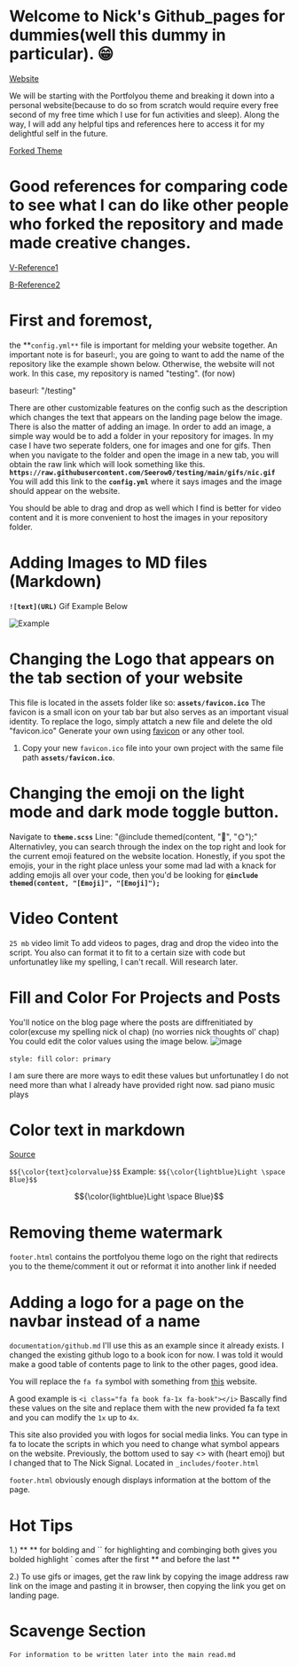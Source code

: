 # Welcome to Nick's Github_pages for dummies(well this dummy in particular). 😁

[Website](https://seerow0.github.io/testing/)

We will be starting with the Portfolyou theme and breaking it down into a personal website(because to do so from scratch would require every free second of my free time which I use for fun activities and sleep). Along the way, I will add any helpful tips and references here to access it for my delightful self in the future. 

[Forked Theme](https://youssefraafatnasry.github.io/portfolYOU/docs/)

# Good references for comparing code to see what I can do like other people who forked the repository and made made creative changes.
[V-Reference1](https://github.com/vishalgattani/vishalgattani.github.io)

[B-Reference2]( https://github.com/bernhardrieder/bernhardrieder.github.io)

# First and foremost, 
the **`config.yml**` file is important for melding your website together. An important note is for baseurl:, you are going to want to add the name of the repository like the example shown below. Otherwise, the website will not work. In this case, my repository is named "testing". (for now)

baseurl: "/testing" 

There are other customizable features on the config such as the description which changes the text that appears on the landing page below the image. There is also the matter of adding an image. In order to add an image, a simple way would be to add a folder in your repository for images. In my case I have two seperate folders, one for images and one for gifs. Then when you navigate to the folder and open the image in a new tab, you will obtain the raw link which will look something like this.  **`https://raw.githubusercontent.com/Seerow0/testing/main/gifs/nic.gif`**
You will add this link to the **`config.yml`** where it says images and the image should appear on the website.

You should be able to drag and drop as well which I find is better for video content and it is more convenient to host the images in your repository folder. 

# Adding Images to MD files (Markdown)
**`![text](URL)`** Gif Example Below


![Example](https://github.com/Seerow0/testing/blob/main/gifs/nic.gif)

# Changing the Logo that appears on the tab section of your website

This file is located in the assets folder like so: **`assets/favicon.ico`**
The favicon is a small icon on your tab bar but also serves as an important visual identity. 
To replace the logo, simply attatch a new file and delete the old "favicon.ico" 
Generate your own using [favicon](https://favicon.io/) or any other tool.
1. Copy your new `favicon.ico` file into your own project with the same file path **`assets/favicon.ico`**.

# Changing the emoji on the light mode and dark mode toggle button.

Navigate to **`theme.scss`** 
Line: "@include themed(content, "🌙", "🌞");"
Alternativley, you can search through the index on the top right and look for the current emoji featured on the website location. Honestly, if you spot the emojis, your in the right place unless your some mad lad with a knack for adding emojis all over your code, then you'd be looking for **`@include themed(content, "[Emoji]", "[Emoji]");`**

# Video Content
`25 mb` video limit
To add videos to pages, drag and drop the video into the script. You also can format it to fit to a certain size with code but unfortunatley like my spelling, I can't recall. Will research later.

# Fill and Color For Projects and Posts
You'll notice on the blog page where the posts are diffrenitiated by color(excuse my spelling nick ol chap) (no worries nick thoughts ol' chap)
You could edit the color values using the image below. 
![image](https://github.com/Seerow0/web2/assets/92154813/1b9572da-10a3-4cbf-8e61-b2b7caca2a9e)

`style: fill`
`color: primary`

I am sure there are more ways to edit these values but unfortunatley I do not need more than what I already have provided right now. sad piano music plays

# Color text in markdown
[Source](https://github.com/orgs/community/discussions/31570)

`$${\color{text}colorvalue}$$` 
Example: `$${\color{lightblue}Light \space Blue}$$`

$${\color{lightblue}Light \space Blue}$$

# Removing theme watermark
`footer.html` contains the portfolyou theme logo on the right that redirects you to the theme/comment it out or reformat it into another link if needed

# Adding a logo for a page on the navbar instead of a name

`documentation/github.md` I'll use this as an example since it already exists. I changed the existing github logo to a book icon for now. I was told it would make a good table of contents page to link to the other pages, good idea.

You will replace the `fa fa` symbol with something from [this](https://fontawesome.com) website. 

A good example is `<i class="fa fa book fa-1x fa-book"></i>` Bascally find these values on the site and replace them with the new provided fa fa text and you can modify the `1x` up to `4x`. 

This site also provided you with logos for social media links. 
You can type in fa to locate the scripts in which you need to change what symbol appears on the website. Previously, the bottom used to say <> with (heart emoj) but I changed that to The Nick Signal. Located in `_includes/footer.html`

`footer.html` obviously enough displays information at the bottom of the page.

# Hot Tips 

1.) ** ** for bolding and `` for highlighting and combinging both gives you bolded highlight ` comes after the first ** and before the last **

2.) To use gifs or images, get the raw link by copying the image address raw link on the image and pasting it in browser, then copying the link you get on landing page.


# Scavenge Section 

`For information to be written later into the main read.md`


